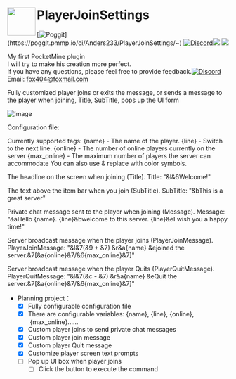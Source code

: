 <h1>PlayerJoinSettings<img src="https://github.com/Anders233/PlayerJoinSettings/blob/master/icon.png" height="64" width="64" align="left"></img></h1>

[![Poggit](https://poggit.pmmp.io/ci.shield/Anders233/PlayerJoinSettings/~)](https://poggit.pmmp.io/ci/Anders233/PlayerJoinSettings/~) [![Discord](https://img.shields.io/discord/555689914679951380.svg)](https://discord.gg/jKh85hR)[![](https://poggit.pmmp.io/shield.state/PlayerJoinSettings)](https://poggit.pmmp.io/p/PlayerJoinSettings)
<a href="https://poggit.pmmp.io/p/PlayerJoinSettings"><img src="https://poggit.pmmp.io/shield.state/PlayerJoinSettings"></a>

My first PocketMine plugin<br />
I will try to make his creation more perfect.<br />
If you have any questions, please feel free to provide feedback.[![Discord](https://img.shields.io/discord/555689914679951380.svg)](https://discord.gg/jKh85hR)<br />
Email: fox404@foxmail.com<br />

Fully customized player joins or exits the message, 
or sends a message to the player when joining, Title, SubTitle, pops up the UI form

![image](https://github.com/Anders233/PlayerJoinSettings/blob/master/game.png)

Configuration file:

Currently supported tags:
{name}          - The name of the player.
{line}          - Switch to the next line.
{online}        - The number of online players currently on the server
{max_online}    - The maximum number of players the server can accommodate
You can also use & replace with color symbols.

The headline on the screen when joining (Title).
Title: "&l&6Welcome!"

The text above the item bar when you join (SubTitle).
SubTitle: "&bThis is a great server"

Private chat message sent to the player when joining (Message).
Message: "&aHello {name}. {line}&bwelcome to this server. {line}&eI wish you a happy time!"

Server broadcast message when the player joins (PlayerJoinMessage).
PlayerJoinMessage: "&l&7(&9 + &7) &r&a{name} &ejoined the server.&7[&a{online}&7/&6{max_online}&7]"

Server broadcast message when the player Quits (PlayerQuitMessage).
PlayerQuitMessage: "&l&7(&c - &7) &r&a{name} &eQuit the server.&7[&a{online}&7/&6{max_online}&7]"

- Planning project：
  - [x] Fully configurable configuration file
  - [x] There are configurable variables: {name}, {line}, {online},
 {max_online}......
  - [x]	Custom player joins to send private chat messages
  - [x]	Custom player join message
  - [x]	Custom player Quit message
  - [x]	Customize player screen text prompts
  - [ ]	Pop up UI box when player joins
    - [ ] Click the button to execute the command
